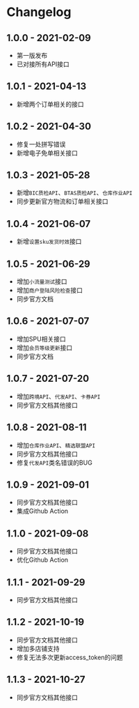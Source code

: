 # Changelog

## 1.0.0 - 2021-02-09

- 第一版发布
- 已对接所有API接口

## 1.0.1 - 2021-04-13
- 新增两个订单相关的接口

## 1.0.2 - 2021-04-30
- 修复一处拼写错误
- 新增电子免单相关接口

## 1.0.3 - 2021-05-28
- 新增`BIC质检API`、`BTAS质检API`、`仓库作业API`
- 同步更新官方物流和订单相关接口

## 1.0.4 - 2021-06-07
- 新增`设置sku发货时效`接口

## 1.0.5 - 2021-06-29
- 增加`小流量测试`接口
- 增加`商户登陆风险检查`接口
- 同步官方文档

## 1.0.6 - 2021-07-07
- 增加SPU相关接口
- 增加`会员等级更新`接口
- 同步官方文档

## 1.0.7 - 2021-07-20
- 增加`跨境API`、`代发API`、`卡券API`
- 同步官方文档其他接口

## 1.0.8 - 2021-08-11
- 增加`仓库作业API`、`精选联盟API`
- 同步官方文档其他接口
- 修复`代发API`类名错误的BUG

## 1.0.9 - 2021-09-01
- 同步官方文档其他接口
- 集成Github Action

## 1.1.0 - 2021-09-08
- 同步官方文档其他接口
- 优化Github Action

## 1.1.1 - 2021-09-29
- 同步官方文档其他接口

## 1.1.2 - 2021-10-19
- 同步官方文档其他接口
- 增加多店铺支持
- 修复无法多次更新access_token的问题

## 1.1.3 - 2021-10-27
- 同步官方文档其他接口